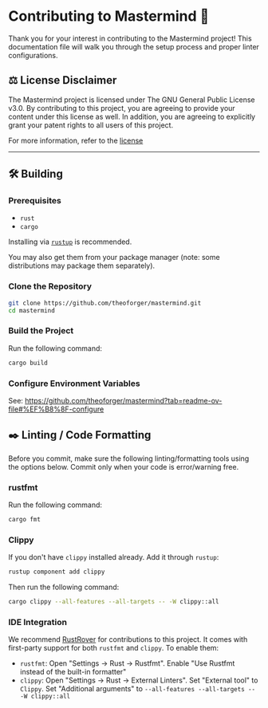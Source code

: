 # Contributing to Mastermind 🔮

Thank you for your interest in contributing to the Mastermind project! This documentation file will walk you through the setup process and proper linter configurations.

## ⚖️ License Disclaimer
The Mastermind project is licensed under The GNU General Public License v3.0. By contributing to this project, you are agreeing to provide your content under this license as well. In addition, you are agreeing to explicitly grant your patent rights to all users of this project.

For more information, refer to the [license](https://github.com/theoforger/mastermind/blob/main/LICENSE)

---

## 🛠️ Building

### Prerequisites

- `rust`
- `cargo`

Installing via [`rustup`](https://www.rust-lang.org/tools/install) is recommended.

You may also get them from your package manager (note: some distributions may package them separately).

### Clone the Repository

```bash
git clone https://github.com/theoforger/mastermind.git
cd mastermind
```

### Build the Project

Run the following command:

```bash
cargo build
```

### Configure Environment Variables

See: https://github.com/theoforger/mastermind?tab=readme-ov-file#%EF%B8%8F-configure


## ✒️ Linting / Code Formatting
Before you commit, make sure the following linting/formatting tools using the options below. Commit only when your code is error/warning free.

### rustfmt
Run the following command:
```bash
cargo fmt
```

### Clippy
If you don't have `clippy` installed already. Add it through `rustup`:
```bash
rustup component add clippy
```

Then run the following command:

```bash
cargo clippy --all-features --all-targets -- -W clippy::all
```

### IDE Integration
We recommend [RustRover](https://www.jetbrains.com/rust/) for contributions to this project. It comes with first-party support for both `rustfmt` and `clippy`. To enable them:

- `rustfmt`: Open "Settings -> Rust -> Rustfmt". Enable "Use Rustfmt instead of the built-in formatter"
- `clippy`: Open "Settings -> Rust -> External Linters". Set "External tool" to `Clippy`. Set "Additional arguments" to `--all-features --all-targets -- -W clippy::all`